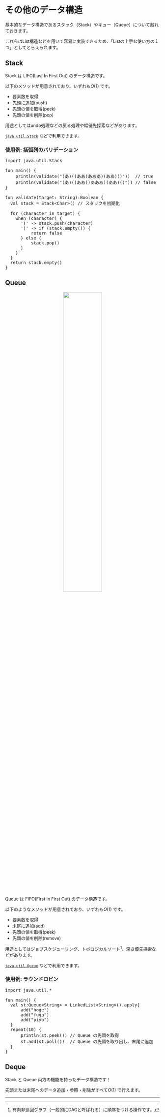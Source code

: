 # その他のデータ構造


基本的なデータ構造であるスタック（Stack）やキュー（Queue）について触れておきます。

これらはList構造などを用いて容易に実装できるため、「Listの上手な使い方の１つ」としてとらえられます。




## Stack

Stack は LIFO(Last In First Out) のデータ構造です。

以下のメソッドが用意されており、いずれも$O(1)$ です。

- 要素数を取得
- 先頭に追加(push)
- 先頭の値を取得(peek)
- 先頭の値を削除(pop)


用途としてはundo処理などの戻る処理や幅優先探索などがあります。

[`java.util.Stack`](https://docs.oracle.com/javase/8/docs/api/java/util/Stack.html) などで利用できます。

### 使用例: 括弧列のバリデーション
<pre class="kt">
import java.util.Stack

fun main() {
    println(validate("(あ)((ああ)あああ)(ああ)()"))  // true
    println(validate("(あ)((ああ))あああ)(ああ)()")) // false
}

fun validate(target: String):Boolean {
  val stack = Stack&lt;Char&gt;() // スタックを初期化

  for (character in target) {
    when (character) {
      '(' -> stack.push(character)
      ')' -> if (stack.empty()) {
          return false
      } else {
          stack.pop()
      }
    }
  }
  return stack.empty()
}
</pre>



## Queue

<div align="center">
<img src="https://res.cloudinary.com/ddaz9etkx/image/upload/v1628516592/ot/toilet_gyouretsu_qigx4p.png" width="50%">
</div>

Queue は FIFO(First In First Out) のデータ構造です。

以下のようなメソッドが用意されており、いずれも$O(1)$ です。

- 要素数を取得
- 末尾に追加(add)
- 先頭の値を取得(peek)
- 先頭の値を削除(remove)

用途としてはジョブスケジューリング、トポロジカルソート[^1]、深さ優先探索などがあります。

[`java.util.Queue`](https://docs.oracle.com/javase/8/docs/api/java/util/Queue.html) などで利用できます。
### 使用例: ラウンドロビン

<pre class="kt">
import java.util.*

fun main() {
  val st:Queue&lt;String&gt; = LinkedList&lt;String&gt;().apply{
      add("hoge")
      add("fuga")
      add("piyo")
  }
  repeat(10) {
      println(st.peek()) // Queue の先頭を取得
      st.add(st.poll())  // Queue の先頭を取り出し、末尾に追加
  }
}
</pre>


## Deque

Stack と Queue 両方の機能を持ったデータ構造です！

先頭または末尾へのデータ追加・参照・削除がすべて$O(1)$ で行えます。


<hr>

[^1]: 有向非巡回グラフ（一般的にDAGと呼ばれる）に順序をつける操作です。